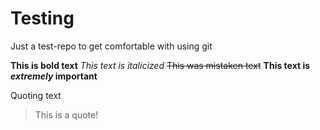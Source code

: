# Testing
Just a test-repo to get comfortable with using git

**This is bold text**
*This text is italicized*
~~This was mistaken text~~
**This text is _extremely_ important**

Quoting text
> This is a quote!
